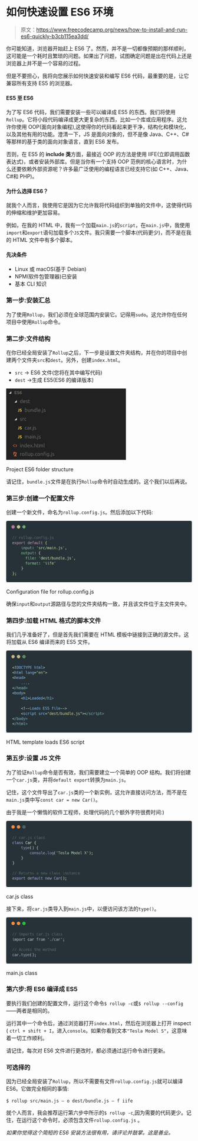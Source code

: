 # 如何快速设置 ES6 环境

> 原文：<https://www.freecodecamp.org/news/how-to-install-and-run-es6-quickly-b3cb115ea3dd/>

你可能知道，浏览器开始赶上 ES6 了。然而，并不是一切都像预期的那样顺利，这可能是一个耗时且繁琐的问题。如果出了问题，试图确定问题是出在代码上还是浏览器上并不是一个容易的过程。

但是不要担心，我将向您展示如何快速安装和编写 ES6 代码，最重要的是，让它兼容所有支持 ES5 的浏览器。

#### ES5 至 ES6

为了写 ES6 代码，我们需要安装一些可以编译成 ES5 的东西。我们将使用`Rollup`。它将小段代码编译成更大更复杂的东西，比如一个库或应用程序。这允许你使用 OOP(面向对象编程),这使得你的代码看起来更干净，结构化和模块化，以及其他有用的功能。澄清一下，JS 是面向对象的，但不是像 Java、C++、C#等那样的基于类的面向对象语言，直到 ES6 发布。

否则，在 ES5 的 **include 类**方面，最接近 OOP 的方法是使用 IIFE(立即调用函数表达式)，或者安装外部库。但是当你有一个支持 OOP 范例的核心语言时，为什么还要依赖外部资源呢？许多最广泛使用的编程语言已经支持它(如 C++、Java、C#和 PHP)。

#### 为什么选择 ES6？

就我个人而言，我使用它是因为它允许我将代码组织到单独的文件中，这使得代码的伸缩和维护更加容易。

例如，在我的 HTML 中，我有一个加载`main.js`的`script`，在`main.js`中，我使用`import`和`export`语句加载多个`JS`文件。我只需要一个脚本(代码更少)，而不是在我的 HTML 文件中有多个脚本。

#### 先决条件

*   Linux 或 macOS(基于 Debian)
*   NPM(软件包管理器)已安装
*   基本 CLI 知识

### 第一步:安装汇总

为了使用`Rollup`，我们必须在全球范围内安装它。记得用`sudo`。这允许你在任何项目中使用`Rollup`命令。

### 第二步:文件结构

在你已经全局安装了`Rollup`之后，下一步是设置文件夹结构，并在你的项目中创建两个文件夹`src`和`dest`。另外，创建`index.html`。

*   `src` → ES6 文件(您将在其中编写代码)
*   `dest` →生成 ES5(ES6 的编译版本)

![rr27ThFPxfFLGvHax9OptosBHLWBhRhXumoa](img/153355e2461cd77057cdba9f81fb3587.png)

Project ES6 folder structure

请记住，`bundle.js`文件是在执行`Rollup`命令时自动生成的。这个我们以后再说。

### 第三步:创建一个配置文件

创建一个新文件，命名为`rollup.config.js`。然后添加以下代码:

![QYC3JcSz2eunCjok-wZVevaKxAVJHIkhJ-bP](img/4abc9cc21d5c94f2063f5ade7a437701.png)

Configuration file for rollup.config.js

确保`input`和`output`源路径与您的文件夹结构一致，并且该文件位于主文件夹中。

### 第四步:加载 HTML 格式的脚本文件

我们几乎准备好了，但是首先我们需要在 HTML 模板中链接到正确的源文件。这将加载从 ES6 编译而来的 ES5 文件。

![2s5VhC9I2wYk1AaXriy6ybxXYQliIXSupBhs](img/a37119de45cc54efef781abf7a1b9534.png)

HTML template loads ES6 script

### 第五步:设置 JS 文件

为了验证`Rollup`命令是否有效，我们需要建立一个简单的 OOP 结构。我们将创建一个`car.js`类，并将`default export`转换为`main.js`。

记住，这个文件导出了`car.js`类的一个新实例，这允许直接访问方法，而不是在`main.js`类中写`const car = new Car()`。

由于我是一个懒惰的软件工程师，处理代码的几个额外字符很费时间:)

![5aKZz1Ppg7yzGGIPj16zbAqnSY7VDA7gpPzo](img/fa45d25612e564b8fdf27e3b67e00641.png)

car.js class

接下来，将`car.js`类导入到`main.js`中，以便访问该方法的`type()`。

![TAsHat7IhM9h1BgK-rdFNv1pHxCB0MPyTSv4](img/98a3d5173264f19fb96bd97baa1569a2.png)

main.js class

### 第六步:将 ES6 编译成 ES5

要执行我们创建的配置文件，运行这个命令`$ rollup -c`或`$ rollup --config`——两者是相同的。

运行其中一个命令后，通过浏览器打开`index.html`，然后在浏览器上打开 inspect ( `ctrl + shift + I`，进入`console`。如果你看到文本`"Tesla Model S"`，这意味着一切工作顺利。

请记住，每次对 ES6 文件进行更改时，都必须通过运行命令进行更新。

### 可选择的

因为已经全局安装了`Rollup`，所以不需要有文件`rollup.config.js`就可以编译 ES6。它做完全相同的事情:

`$ rollup src/main.js — o dest/bundle.js — f iife`

就个人而言，我会推荐运行第六步中所示的`$ rollup -c`,因为需要的代码更少。记住，在运行这个命令时，必须包含文件`rollup.config.js` 。

*如果你觉得这个简短的 ES6 安装方法很有用，请评论并鼓掌。这是善业。*
